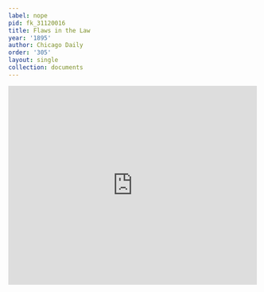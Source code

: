 ```yaml
---
label: nope
pid: fk_31120016
title: Flaws in the Law
year: '1895'
author: Chicago Daily
order: '305'
layout: single
collection: documents
---
```

<iframe src="https://northwestern.app.box.com/embed/s/hjngk3aq68s8unhkgcj5s3ndyli78jnr?sortColumn=date&view=list" width="500" height="400" frameborder="0" allowfullscreen webkitallowfullscreen msallowfullscreen></iframe>
